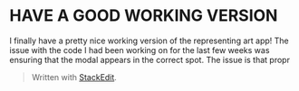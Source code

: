 
# HAVE A GOOD WORKING VERSION

I finally have a pretty nice working version of the representing art app! The issue with the code I had been working on for the last few weeks was ensuring that the modal appears in the correct spot. The issue is that propr 
> Written with [StackEdit](https://stackedit.io/).
<!--stackedit_data:
eyJoaXN0b3J5IjpbLTE3NTQyMDY2ODRdfQ==
-->